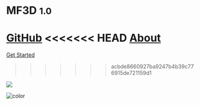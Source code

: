 <!-- _coverpage.md -->

# MF3D <small>1.0</small>

[GitHub](https://github.com/MonkeyGone2Heaven/MF3D-Tools)
<<<<<<< HEAD
[About](#about-the-mf3d-tools-repository)
=======
[Get Started](#about-the-mf3d-tools-repository)
>>>>>>> acbde8660927ba9247b4b39c776915de721159d1

<!-- background image -->

![](https://github.com/MonkeyGone2Heaven/MF3D-Tools/blob/master/docs/MF3D_logoV2.png?raw=true)

<!-- background color -->

![color](#f0f0f0)

